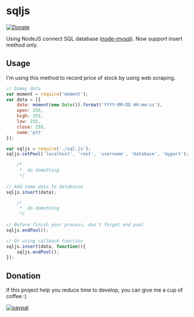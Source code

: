 # sqljs
[![Donate](https://img.shields.io/badge/Donate-PayPal-green.svg)](https://www.paypal.com/cgi-bin/webscr?cmd=_s-xclick&hosted_button_id=A8YE92K9QM7NA)

Using NodeJS connect SQL database ([node-mysql](https://github.com/felixge/node-mysql)).
Now support insert method only.

## Usage

I'm using this method to record price of stock by using web scraping.

```javascript
// Dummy data
var moment = require('moment');
var data = [{
	date: moment(new Date()).format('YYYY-MM-DD HH:mm:ss'),
	open: 255,
	high: 255,
	low: 255,
	close: 255,
	name:'ptt'
}];

var sqljs = require('./sql.js');
sqljs.setPool('localhost', 'root', 'username', 'database', 'myport');

	/*
	 *	do domething
	 */
	
// Add some data to databasse
sqljs.insert(data);

	/*
	 *	do domething
	 */
	 
// Before finish your process, don't forget end pool
sqljs.endPool();

// Or using callback function
sqljs.insert(data, function(){
	sqljs.endPool();
});
```

## Donation
If this project help you reduce time to develop, you can give me a cup of coffee :) 

[![paypal](https://www.paypalobjects.com/en_US/i/btn/btn_donateCC_LG.gif)](https://www.paypal.com/cgi-bin/webscr?cmd=_s-xclick&hosted_button_id=A8YE92K9QM7NA)

